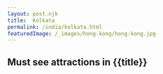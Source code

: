 ```yaml
---
layout: post.njk
title: 	Kolkata
permalink: /india/kolkata.html
featuredImage: /_images/hong-kong/hong-kong.jpg
---
```

## Must see attractions in {{title}}
